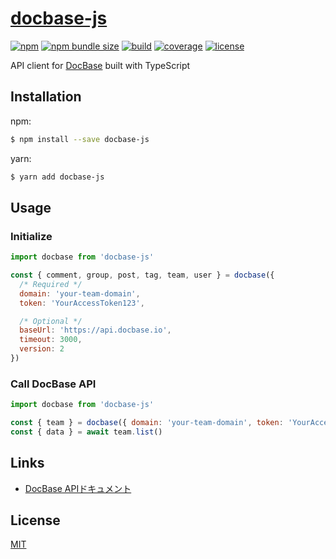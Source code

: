 # [docbase-js](https://dachi.work/docbase-js)

[![npm](https://img.shields.io/npm/v/docbase-js?style=flat-square)](https://www.npmjs.com/package/docbase-js)
[![npm bundle size](https://img.shields.io/bundlephobia/min/docbase-js?style=flat-square)](https://www.npmjs.com/package/docbase-js)
[![build](https://img.shields.io/circleci/build/github/dachi023/docbase-js?logo=circleci&style=flat-square)](https://circleci.com/gh/dachi023/docbase-js)
[![coverage](https://img.shields.io/codecov/c/github/dachi023/docbase-js?logo=codecov&style=flat-square)](https://codecov.io/gh/dachi023/docbase-js)
[![license](https://img.shields.io/npm/l/docbase-js?style=flat-square)](https://github.com/dachi023/docbase-js/blob/master/LICENSE)

API client for [DocBase](https://docbase.io) built with TypeScript

## Installation

npm:
```bash
$ npm install --save docbase-js
```

yarn:
```bash
$ yarn add docbase-js
```

## Usage

### Initialize

```js
import docbase from 'docbase-js'

const { comment, group, post, tag, team, user } = docbase({
  /* Required */
  domain: 'your-team-domain',
  token: 'YourAccessToken123',

  /* Optional */
  baseUrl: 'https://api.docbase.io',
  timeout: 3000,
  version: 2
})
```

### Call DocBase API
```js
import docbase from 'docbase-js'

const { team } = docbase({ domain: 'your-team-domain', token: 'YourAccessToken123' })
const { data } = await team.list()
```

## Links
* [DocBase APIドキュメント](https://help.docbase.io/posts/45703)

## License
[MIT](https://github.com/dachi023/docbase-js/blob/master/LICENSE)
